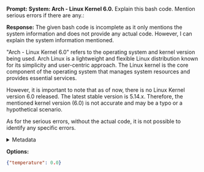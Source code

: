 **Prompt:**
**System: Arch - Linux Kernel 6.0.** Explain this bash code. Mention serious errors if there are any.:
     

**Response:**
The given bash code is incomplete as it only mentions the system information and does not provide any actual code. However, I can explain the system information mentioned.

"Arch - Linux Kernel 6.0" refers to the operating system and kernel version being used. Arch Linux is a lightweight and flexible Linux distribution known for its simplicity and user-centric approach. The Linux kernel is the core component of the operating system that manages system resources and provides essential services.

However, it is important to note that as of now, there is no Linux Kernel version 6.0 released. The latest stable version is 5.14.x. Therefore, the mentioned kernel version (6.0) is not accurate and may be a typo or a hypothetical scenario.

As for the serious errors, without the actual code, it is not possible to identify any specific errors.

<details><summary>Metadata</summary>

- Duration: 4560 ms
- Datetime: 2024-01-08T09:48:42.391006
- Model: gpt-3.5-turbo-0613

</details>

**Options:**
```json
{"temperature": 0.0}
```

